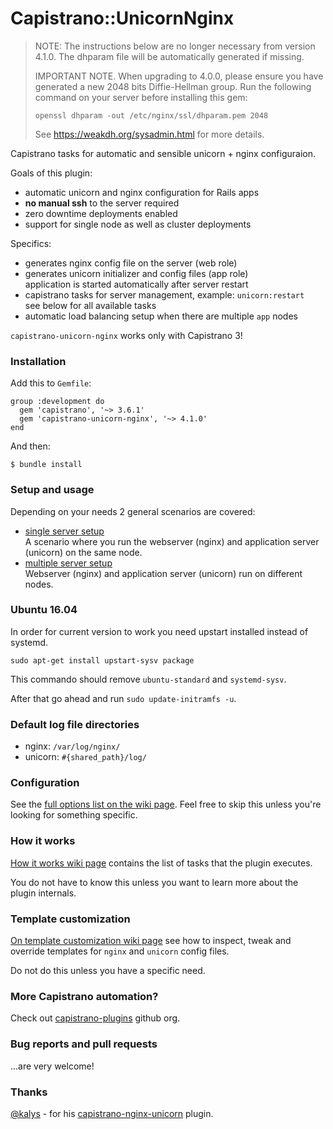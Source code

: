 # Capistrano::UnicornNginx

> NOTE: The instructions below are no longer necessary from version 4.1.0. 
> The dhparam file will be automatically generated if missing.
>
> IMPORTANT NOTE. When upgrading to 4.0.0, please ensure you have
> generated a new 2048 bits Diffie-Hellman group. Run the following command 
> on your server before installing this gem:
>
> `openssl dhparam -out /etc/nginx/ssl/dhparam.pem 2048` 
>
> See <https://weakdh.org/sysadmin.html> for more details.
>

Capistrano tasks for automatic and sensible unicorn + nginx configuraion.

Goals of this plugin:

* automatic unicorn and nginx configuration for Rails apps
* **no manual ssh** to the server required
* zero downtime deployments enabled
* support for single node as well as cluster deployments

Specifics:

* generates nginx config file on the server (web role)
* generates unicorn initializer and config files (app role)<br/>
application is started automatically after server restart
* capistrano tasks for server management, example: `unicorn:restart`<br/>
see below for all available tasks
* automatic load balancing setup when there are multiple `app` nodes

`capistrano-unicorn-nginx` works only with Capistrano 3!

### Installation

Add this to `Gemfile`:

    group :development do
      gem 'capistrano', '~> 3.6.1'
      gem 'capistrano-unicorn-nginx', '~> 4.1.0'
    end

And then:

    $ bundle install

### Setup and usage

Depending on your needs 2 general scenarios are covered:

- [single server setup](https://github.com/capistrano-plugins/capistrano-unicorn-nginx/wiki/Single-server-setup)<br/>
  A scenario where you run the webserver (nginx) and application server
  (unicorn) on the same node.
- [multiple server setup](https://github.com/capistrano-plugins/capistrano-unicorn-nginx/wiki/Multiple-server-setup)<br/>
  Webserver (nginx) and application server (unicorn) run on different nodes.
  
### Ubuntu 16.04 ###
In order for current version to work you need upstart installed instead of systemd.

`sudo apt-get install upstart-sysv package` 

This commando should remove `ubuntu-standard` and `systemd-sysv`.

After that go ahead and run `sudo update-initramfs -u`.

### Default log file directories

- nginx: `/var/log/nginx/`
- unicorn: `#{shared_path}/log/`

### Configuration

See the
[full options list on the wiki page](https://github.com/capistrano-plugins/capistrano-unicorn-nginx/wiki/Configuration).
Feel free to skip this unless you're looking for something specific.

### How it works

[How it works wiki page](https://github.com/capistrano-plugins/capistrano-unicorn-nginx/wiki/How-it-works)
contains the list of tasks that the plugin executes.

You do not have to know this unless you want to learn more about the plugin internals.

### Template customization

[On template customization wiki page](https://github.com/capistrano-plugins/capistrano-unicorn-nginx/wiki/Template-customization)
see how to inspect, tweak and override templates for `nginx` and `unicorn`
config files.

Do not do this unless you have a specific need.

### More Capistrano automation?

Check out [capistrano-plugins](https://github.com/capistrano-plugins) github org.

### Bug reports and pull requests

...are very welcome!

### Thanks

[@kalys](https://github.com/kalys) - for his
[capistrano-nginx-unicorn](https://github.com/kalys/capistrano-nginx-unicorn)
plugin.
